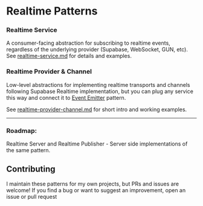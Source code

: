 # Realtime Patterns

### Realtime Service

A consumer-facing abstraction for subscribing to realtime events, regardless of the underlying provider (Supabase, WebSocket, GUN, etc).
See [realtime-service.md](https://github.com/anton-ecom/patterns/tree/main/docs/realtime/realtime-service.md) for details and examples.

### Realtime Provider &amp; Channel

Low-level abstractions for implementing realtime transports and channels following Supabase Realtime implementation, but you can plug any service this way and connect it to [Event Emitter](https://github.com/anton-ecom/patterns/tree/main/docs/event-emitter.md) pattern.

See  [realtime-provider-channel.md](https://github.com/anton-ecom/patterns/tree/main/docs/realtime/realtime-provider-channel.md) for short intro and working examples.

---

### Roadmap:

Realtime Server and Realtime Publisher  - Server side implementations of the same pattern.

## Contributing

I maintain these patterns for my own projects, but PRs and issues are welcome!
If you find a bug or want to suggest an improvement, open an issue or pull request
